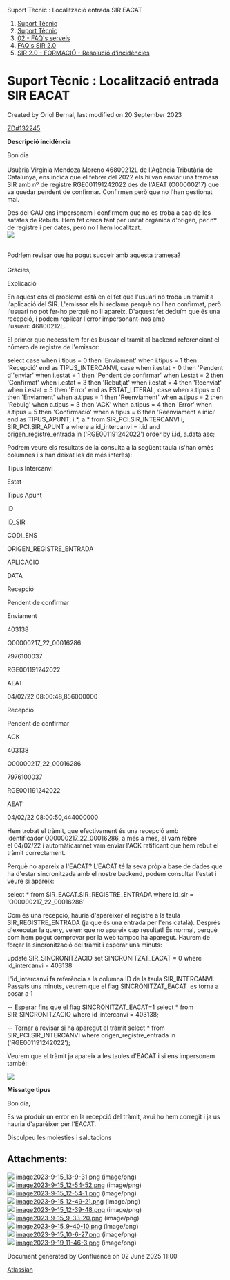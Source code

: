 Suport Tècnic : Localització entrada SIR EACAT  

1.  [Suport Tècnic](index.md)
2.  [Suport Tècnic](13893782.md)
3.  [02 - FAQ's serveis](26313393.md)
4.  [FAQ's SIR 2.0](41523073.md)
5.  [SIR 2.0 - FORMACIÓ - Resolució d'incidències](93357198.md)

Suport Tècnic : Localització entrada SIR EACAT
==============================================

Created by Oriol Bernal, last modified on 20 September 2023

[ZD#132245](https://aoccat.zendesk.com/agent/tickets/132245)

**Descripció incidència**

Bon dia  
   
Usuària Virginia Mendoza Moreno 46800212L de l'Agència Tributària de Catalunya, ens indica que el febrer del 2022 els hi van enviar una tramesa SIR amb nº de registre RGE001191242022 des de l'AEAT (O00000217) que va quedar pendent de confirmar. Confirmen però que no l'han gestionat mai.  
  
Des del CAU ens impersonem i confirmem que no es troba a cap de les safates de Rebuts. Hem fet cerca tant per unitat orgànica d'origen, per nº de registre i per dates, però no l'hem localitzat.  
![](https://aoccat.zendesk.com/attachments/token/TnM1QykV2PRoa9VjGJyXXenPB/?name=image.png)  
  
   
Podríem revisar que ha pogut succeir amb aquesta tramesa?  
   
Gràcies,

Explicació

En aquest cas el problema està en el fet que l'usuari no troba un tràmit a l'aplicació del SIR. L'emissor els hi reclama perquè no l'han confirmat, però l'usuari no pot fer-ho perquè no li apareix. D'aquest fet deduïm que és una recepció, i podem replicar l'error impersonant-nos amb l'usuari: 46800212L.

El primer que necessitem fer és buscar el tràmit al backend referenciant el número de registre de l'emissor:

select case
         when i.tipus = 0 then 'Enviament'
         when i.tipus = 1 then 'Recepció'
       end as TIPUS\_INTERCANVI,
       case
         when i.estat = 0 then 'Pendent d''enviar'
         when i.estat = 1 then 'Pendent de confirmar'
         when i.estat = 2 then 'Confirmat'
         when i.estat = 3 then 'Rebutjat'
         when i.estat = 4 then 'Reenviat'
         when i.estat = 5 then 'Error'
       end as ESTAT\_LITERAL,
       case
         when a.tipus = 0 then 'Enviament'
         when a.tipus = 1 then 'Reenviament'
         when a.tipus = 2 then 'Rebuig'
         when a.tipus = 3 then 'ACK'
         when a.tipus = 4 then 'Error'
         when a.tipus = 5 then 'Confirmació'
         when a.tipus = 6 then 'Reenviament a inici'
       end as TIPUS\_APUNT,
       i.\*,
       a.\*
  from SIR\_PCI.SIR\_INTERCANVI i, SIR\_PCI.SIR\_APUNT a
 where a.id\_intercanvi = i.id
  and origen\_registre\_entrada in ('RGE001191242022')
 order by i.id, a.data asc;

Podrem veure els resultats de la consulta a la següent taula (s'han omès columnes i s'han deixat les de més interès):

Tipus Intercanvi

Estat

Tipus Apunt

ID

ID\_SIR

CODI\_ENS

ORIGEN\_REGISTRE\_ENTRADA

APLICACIO

DATA

Recepció

Pendent de confirmar

Enviament

403138

O00000217\_22\_00016286

7976100037

RGE001191242022

AEAT

04/02/22 08:00:48,856000000

Recepció

Pendent de confirmar

ACK

403138

O00000217\_22\_00016286

7976100037

RGE001191242022

AEAT

04/02/22 08:00:50,444000000

Hem trobat el tràmit, que efectivament és una recepció amb identificador O00000217\_22\_00016286, a més a més, el vam rebre el 04/02/22 i automàticamnet vam enviar l'ACK ratificant que hem rebut el tràmit correctament.

Perquè no apareix a l'EACAT? L'EACAT té la seva pròpia base de dades que ha d'estar sincronitzada amb el nostre backend, podem consultar l'estat i veure si apareix:

select \* from SIR\_EACAT.SIR\_REGISTRE\_ENTRADA
 where id\_sir = 'O00000217\_22\_00016286'

Com és una recepció, hauria d'aparèixer el registre a la taula SIR\_REGISTRE\_ENTRADA (ja que és una entrada per l'ens català). Després d'executar la query, veiem que no apareix cap resultat! És normal, perquè com hem pogut comprovar per la web tampoc ha aparegut. Haurem de forçar la sincronització del tràmit i esperar uns minuts:

update SIR\_SINCRONITZACIO set SINCRONITZAT\_EACAT = 0
where id\_intercanvi = 403138

L'id\_intercanvi fa referència a la columna ID de la taula SIR\_INTERCANVI. Passats uns minuts, veurem que el flag SINCRONITZAT\_EACAT  es torna a posar a 1

\-- Esperar fins que el flag SINCRONITZAT\_EACAT=1
select \* from SIR\_SINCRONITZACIO
where id\_intercanvi = 403138;

-- Tornar a revisar si ha aparegut el tràmit
select \* from SIR\_PCI.SIR\_INTERCANVI
where origen\_registre\_entrada in ('RGE001191242022');

Veurem que el tràmit ja apareix a les taules d'EACAT i si ens impersonem també:

![](attachments/93357272/93357281.png)

**Missatge tipus**

Bon dia,

Es va produir un error en la recepció del tràmit, avui ho hem corregit i ja us hauria d'aparèixer per l'EACAT.

Disculpeu les molèsties i salutacions

  

Attachments:
------------

![](images/icons/bullet_blue.gif) [image2023-9-15\_13-9-31.png](attachments/93357272/93357273.png) (image/png)  
![](images/icons/bullet_blue.gif) [image2023-9-15\_12-54-52.png](attachments/93357272/93357274.png) (image/png)  
![](images/icons/bullet_blue.gif) [image2023-9-15\_12-54-1.png](attachments/93357272/93357275.png) (image/png)  
![](images/icons/bullet_blue.gif) [image2023-9-15\_12-49-21.png](attachments/93357272/93357276.png) (image/png)  
![](images/icons/bullet_blue.gif) [image2023-9-15\_12-39-48.png](attachments/93357272/93357277.png) (image/png)  
![](images/icons/bullet_blue.gif) [image2023-9-15\_9-33-20.png](attachments/93357272/93357278.png) (image/png)  
![](images/icons/bullet_blue.gif) [image2023-9-15\_9-40-10.png](attachments/93357272/93357279.png) (image/png)  
![](images/icons/bullet_blue.gif) [image2023-9-15\_10-6-27.png](attachments/93357272/93357280.png) (image/png)  
![](images/icons/bullet_blue.gif) [image2023-9-19\_11-46-3.png](attachments/93357272/93357281.png) (image/png)  

Document generated by Confluence on 02 June 2025 11:00

[Atlassian](http://www.atlassian.com/)